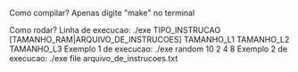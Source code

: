 Como compilar?
Apenas digite "make" no terminal

Como rodar?
Linha de execucao: ./exe TIPO_INSTRUCAO [TAMANHO_RAM|ARQUIVO_DE_INSTRUCOES] TAMANHO_L1 TAMANHO_L2 TAMANHO_L3
Exemplo 1 de execucao: ./exe random 10 2 4 8
Exemplo 2 de execucao: ./exe file arquivo_de_instrucoes.txt